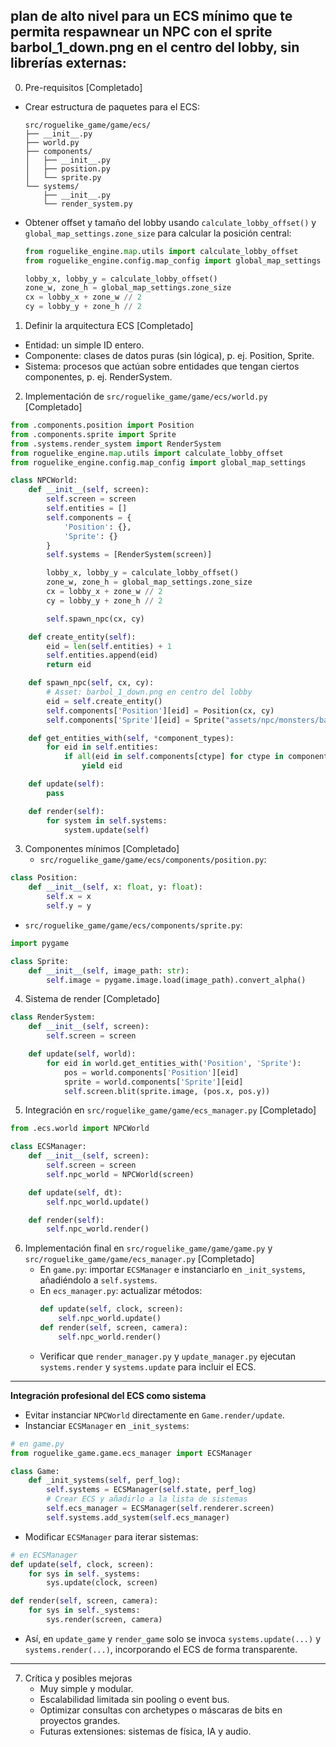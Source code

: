 ## plan de alto nivel para un ECS mínimo que te permita respawnear un NPC con el sprite barbol_1_down.png en el centro del lobby, sin librerías externas:

0. Pre-requisitos [Completado]
- Crear estructura de paquetes para el ECS:
  ```text
  src/roguelike_game/game/ecs/
  ├── __init__.py
  ├── world.py
  ├── components/
  │   ├── __init__.py
  │   ├── position.py
  │   └── sprite.py
  └── systems/
      ├── __init__.py
      └── render_system.py
  ```
- Obtener offset y tamaño del lobby usando `calculate_lobby_offset()` y `global_map_settings.zone_size` para calcular la posición central:
  ```python
  from roguelike_engine.map.utils import calculate_lobby_offset
  from roguelike_engine.config.map_config import global_map_settings

  lobby_x, lobby_y = calculate_lobby_offset()
  zone_w, zone_h = global_map_settings.zone_size
  cx = lobby_x + zone_w // 2
  cy = lobby_y + zone_h // 2
  ```

1. Definir la arquitectura ECS [Completado]
- Entidad: un simple ID entero.
- Componente: clases de datos puras (sin lógica), p. ej. Position, Sprite.
- Sistema: procesos que actúan sobre entidades que tengan ciertos componentes, p. ej. RenderSystem.

2. Implementación de `src/roguelike_game/game/ecs/world.py` [Completado]
```python
from .components.position import Position
from .components.sprite import Sprite
from .systems.render_system import RenderSystem
from roguelike_engine.map.utils import calculate_lobby_offset
from roguelike_engine.config.map_config import global_map_settings

class NPCWorld:
    def __init__(self, screen):
        self.screen = screen
        self.entities = []
        self.components = {
            'Position': {},
            'Sprite': {}
        }
        self.systems = [RenderSystem(screen)]

        lobby_x, lobby_y = calculate_lobby_offset()
        zone_w, zone_h = global_map_settings.zone_size
        cx = lobby_x + zone_w // 2
        cy = lobby_y + zone_h // 2

        self.spawn_npc(cx, cy)

    def create_entity(self):
        eid = len(self.entities) + 1
        self.entities.append(eid)
        return eid

    def spawn_npc(self, cx, cy):
        # Asset: barbol_1_down.png en centro del lobby
        eid = self.create_entity()
        self.components['Position'][eid] = Position(cx, cy)
        self.components['Sprite'][eid] = Sprite("assets/npc/monsters/barbol/barbol_1_down.png")

    def get_entities_with(self, *component_types):
        for eid in self.entities:
            if all(eid in self.components[ctype] for ctype in component_types):
                yield eid

    def update(self):
        pass

    def render(self):
        for system in self.systems:
            system.update(self)
```

3. Componentes mínimos [Completado]
   - `src/roguelike_game/game/ecs/components/position.py`:
```python
class Position:
    def __init__(self, x: float, y: float):
        self.x = x
        self.y = y
```
   - `src/roguelike_game/game/ecs/components/sprite.py`:
```python
import pygame

class Sprite:
    def __init__(self, image_path: str):
        self.image = pygame.image.load(image_path).convert_alpha()
```

4. Sistema de render [Completado]
```python
class RenderSystem:
    def __init__(self, screen):
        self.screen = screen

    def update(self, world):
        for eid in world.get_entities_with('Position', 'Sprite'):
            pos = world.components['Position'][eid]
            sprite = world.components['Sprite'][eid]
            self.screen.blit(sprite.image, (pos.x, pos.y))
```

5. Integración en `src/roguelike_game/game/ecs_manager.py` [Completado]
```python
from .ecs.world import NPCWorld

class ECSManager:
    def __init__(self, screen):
        self.screen = screen
        self.npc_world = NPCWorld(screen)

    def update(self, dt):
        self.npc_world.update()

    def render(self):        
        self.npc_world.render()        
```

6. Implementación final en `src/roguelike_game/game/game.py` y `src/roguelike_game/game/ecs_manager.py` [Completado]
   - En `game.py`: importar `ECSManager` e instanciarlo en `_init_systems`, añadiéndolo a `self.systems`.
   - En `ecs_manager.py`: actualizar métodos:
     ```python
     def update(self, clock, screen):
         self.npc_world.update()
     def render(self, screen, camera):
         self.npc_world.render()
     ```
   - Verificar que `render_manager.py` y `update_manager.py` ejecutan `systems.render` y `systems.update` para incluir el ECS.

---
**Integración profesional del ECS como sistema**  
- Evitar instanciar `NPCWorld` directamente en `Game.render/update`.  
- Instanciar `ECSManager` en `_init_systems`:  
```python
# en game.py
from roguelike_game.game.ecs_manager import ECSManager

class Game:
    def _init_systems(self, perf_log):
        self.systems = ECSManager(self.state, perf_log)
        # Crear ECS y añadirlo a la lista de sistemas
        self.ecs_manager = ECSManager(self.renderer.screen)
        self.systems.add_system(self.ecs_manager)
```
- Modificar `ECSManager` para iterar sistemas:  
```python
# en ECSManager
def update(self, clock, screen):
    for sys in self._systems:
        sys.update(clock, screen)

def render(self, screen, camera):
    for sys in self._systems:
        sys.render(screen, camera)
```
- Así, en `update_game` y `render_game` solo se invoca `systems.update(...)` y `systems.render(...)`, incorporando el ECS de forma transparente.  
---

7. Crítica y posibles mejoras
   - Muy simple y modular.
   - Escalabilidad limitada sin pooling o event bus.
   - Optimizar consultas con archetypes o máscaras de bits en proyectos grandes.
   - Futuras extensiones: sistemas de física, IA y audio.
